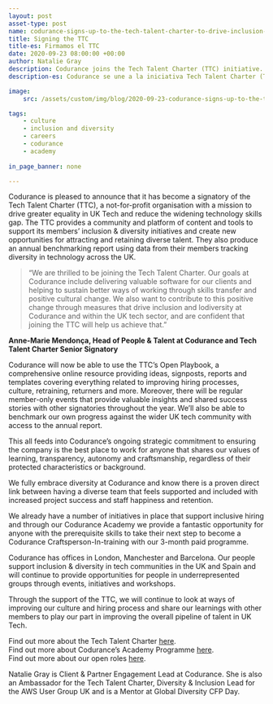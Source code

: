 ```yaml
---
layout: post
asset-type: post
name: codurance-signs-up-to-the-tech-talent-charter-to-drive-inclusion-and-diversity
title: Signing the TTC   
title-es: Firmamos el TTC
date: 2020-09-23 08:00:00 +00:00
author: Natalie Gray
description: Codurance joins the Tech Talent Charter (TTC) initiative. The goal is to drive equality in the UK tech sector and reduce the growing tech skills gap. 
description-es: Codurance se une a la iniciativa Tech Talent Charter (TTC). El objetivo es impulsar la igualdad en el sector tecnológico del Reino Unido y reducir la creciente brecha de habilidades tecnológicas.  

image:
    src: /assets/custom/img/blog/2020-09-23-codurance-signs-up-to-the-tech-talent-charter-to-drive-inclusion-and-diversity/blog-image.jpg

tags:
    - culture
    - inclusion and diversity 
    - careers 
    - codurance 
    - academy
  
in_page_banner: none

---  
```


Codurance is pleased to announce that it has become a signatory of the Tech Talent Charter (TTC), a not-for-profit organisation with a mission to drive greater equality in UK Tech and reduce the widening technology skills gap. The TTC provides a community and platform of content and tools to support its members’ inclusion & diversity initiatives and create new opportunities for attracting and retaining diverse talent. They also produce an annual benchmarking report using data from their members tracking diversity in technology across the UK.

>“We are thrilled to be joining the Tech Talent Charter. Our goals at Codurance include delivering valuable software for our clients and helping to sustain better ways of working through skills transfer and positive cultural change. We also want to contribute to this positive change through measures that drive inclusion and lodiversity at Codurance and within the UK tech sector, and are confident that joining the TTC will help us achieve that.” 

<b> Anne-Marie Mendonça, Head of People & Talent at Codurance and Tech Talent Charter Senior Signatory</b>

Codurance will now be able to use the TTC’s Open Playbook, a comprehensive online resource providing ideas, signposts, reports and templates covering everything related to improving hiring processes, culture, retraining, returners and more. Moreover, there will be regular member-only events that provide valuable insights and shared success stories with other signatories throughout the year. We’ll also be able to benchmark our own progress against the wider UK tech community with access to the annual report.

This all feeds into Codurance’s ongoing strategic commitment to ensuring the company is the best place to work for anyone that shares our values of learning, transparency, autonomy and craftsmanship, regardless of their protected characteristics or background. 

We fully embrace diversity at Codurance and know there is a proven direct link between having a diverse team that feels supported and included with increased project success and staff happiness and retention. 

We already have a number of initiatives in place that support inclusive hiring and through our Codurance Academy we provide a fantastic opportunity for anyone with the prerequisite skills to take their next step to become a Codurance Craftsperson-In-training with our 3-month paid programme.

Codurance has offices in London, Manchester and Barcelona. Our people support inclusion & diversity in tech communities in the UK and Spain and will continue to provide opportunities for people in underrepresented groups through events, initiatives and workshops.

Through the support of the TTC, we will continue to look at ways of improving our culture and hiring process and share our learnings with other members to play our part in improving the overall pipeline of talent in UK Tech.

Find out more about the Tech Talent Charter [here](https://www.techtalentcharter.co.uk/home).
<br/>Find out more about Codurance’s Academy Programme [here](https://codurance.com/careers/become_a_craftsperson_in_training/).
<br/>Find out more about our open roles [here](https://codurance.com/careers/).

Natalie Gray is Client & Partner Engagement Lead at Codurance. She is also an Ambassador for the Tech Talent Charter, Diversity & Inclusion Lead for the AWS User Group UK and is a Mentor at Global Diversity CFP Day. 











